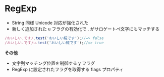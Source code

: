 RegExp
======

- String 同様 Unicode 対応が強化された
- 新しく追加された u フラグの有効化で . がサロゲートペ文字にもマッチする

```javascript
/おいしい.です/.test('おいしい𩸽です');//=> false
/おいしい.です/u.test('おいしい𩸽です');//=> true
```

__その他__

- 文字列マッチング位置を制御する y フラグ
- RegExp に設定されたフラグを取得する flags プロパティ
